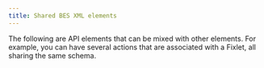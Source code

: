 ```yaml
---
title: Shared BES XML elements
---
```


The following are API elements that can be mixed with other elements. For
example, you can have several actions that are associated with a Fixlet, all sharing
the same schema.

